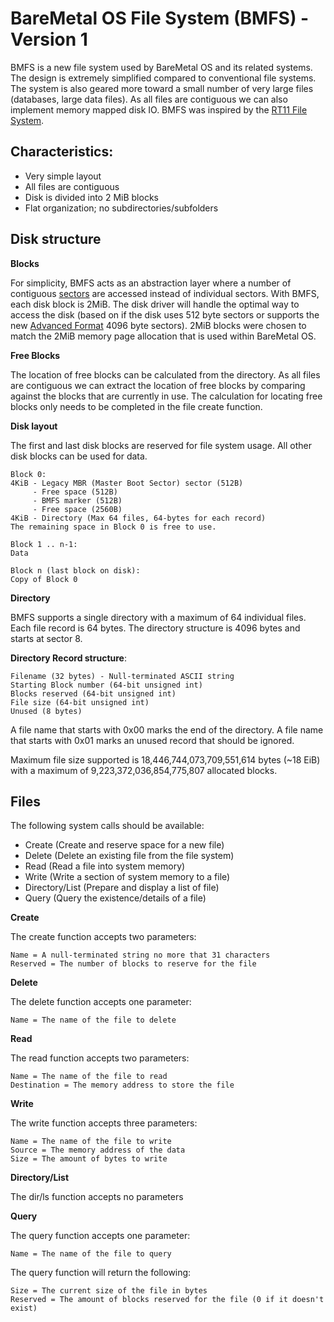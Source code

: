 # BareMetal OS File System (BMFS) - Version 1

BMFS is a new file system used by BareMetal OS and its related systems. The design is extremely simplified compared to conventional file systems. The system is also geared more toward a small number of very large files (databases, large data files). As all files are contiguous we can also implement memory mapped disk IO. BMFS was inspired by the [RT11 File System](http://en.wikipedia.org/wiki/RT11#File_system).

## Characteristics:

- Very simple layout
- All files are contiguous
- Disk is divided into 2 MiB blocks
- Flat organization; no subdirectories/subfolders

## Disk structure

**Blocks**

For simplicity, BMFS acts as an abstraction layer where a number of contiguous [sectors](http://en.wikipedia.org/wiki/Disk_sector) are accessed instead of individual sectors. With BMFS, each disk block is 2MiB. The disk driver will handle the optimal way to access the disk (based on if the disk uses 512 byte sectors or supports the new [Advanced Format](http://en.wikipedia.org/wiki/Advanced_Format) 4096 byte sectors). 2MiB blocks were chosen to match the 2MiB memory page allocation that is used within BareMetal OS.

**Free Blocks**

The location of free blocks can be calculated from the directory. As all files are contiguous we can extract the location of free blocks by comparing against the blocks that are currently in use. The calculation for locating free blocks only needs to be completed in the file create function.

**Disk layout**

The first and last disk blocks are reserved for file system usage. All other disk blocks can be used for data.

	Block 0:
	4KiB - Legacy MBR (Master Boot Sector) sector (512B)
		 - Free space (512B)
		 - BMFS marker (512B)
		 - Free space (2560B)
	4KiB - Directory (Max 64 files, 64-bytes for each record)
	The remaining space in Block 0 is free to use.

	Block 1 .. n-1:
	Data

	Block n (last block on disk):
	Copy of Block 0

**Directory**

BMFS supports a single directory with a maximum of 64 individual files. Each file record is 64 bytes. The directory structure is 4096 bytes and starts at sector 8.

**Directory Record structure**:

	Filename (32 bytes) - Null-terminated ASCII string
	Starting Block number (64-bit unsigned int)
	Blocks reserved (64-bit unsigned int)
	File size (64-bit unsigned int)
	Unused (8 bytes)

A file name that starts with 0x00 marks the end of the directory. A file name that starts with 0x01 marks an unused record that should be ignored.

Maximum file size supported is 18,446,744,073,709,551,614 bytes (~18 EiB) with a maximum of 9,223,372,036,854,775,807 allocated blocks.

## Files

The following system calls should be available:

- Create (Create and reserve space for a new file)
- Delete (Delete an existing file from the file system)
- Read (Read a file into system memory)
- Write (Write a section of system memory to a file)
- Directory/List (Prepare and display a list of file)
- Query (Query the existence/details of a file)


**Create**

The create function accepts two parameters:

	Name = A null-terminated string no more that 31 characters
	Reserved = The number of blocks to reserve for the file


**Delete**

The delete function accepts one parameter:

	Name = The name of the file to delete


**Read**

The read function accepts two parameters:

	Name = The name of the file to read
	Destination = The memory address to store the file


**Write**

The write function accepts three parameters:

	Name = The name of the file to write
	Source = The memory address of the data
	Size = The amount of bytes to write


**Directory/List**

The dir/ls function accepts no parameters


**Query**

The query function accepts one parameter:

	Name = The name of the file to query

The query function will return the following:

	Size = The current size of the file in bytes
	Reserved = The amount of blocks reserved for the file (0 if it doesn't exist)
